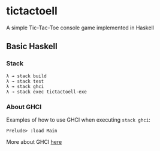 # tictactoell

A simple Tic-Tac-Toe console game implemented in Haskell


## Basic Haskell

### Stack

    λ → stack build
    λ → stack test
    λ → stack ghci
    λ → stack exec tictactoell-exe

### About GHCI

Examples of how to use GHCI when executing `stack ghci`:

    Prelude> :load Main

More about GHCI [here](http://learnyouahaskell.com/starting-out)